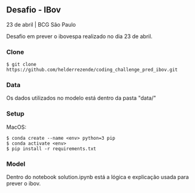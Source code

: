 ## Desafio - IBov

23 de abril | BCG São Paulo

Desafio em prever o ibovespa realizado no dia 23 de abril.


### Clone

```shell
$ git clone https://github.com/helderrezende/coding_challenge_pred_ibov.git
```

### Data

Os dados utilizados no modelo está dentro da pasta "data/"


### Setup

MacOS:

```shell
$ conda create --name <env> python=3 pip
$ conda activate <env>
$ pip install -r requirements.txt
```


### Model

Dentro do notebook solution.ipynb está a lógica e explicação usada para prever o ibov.
